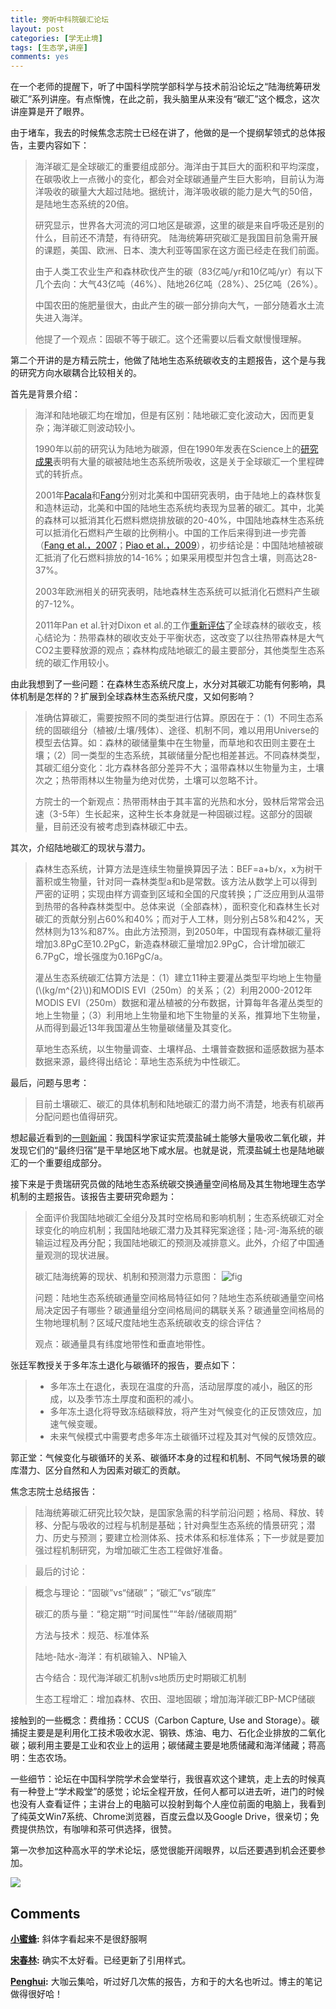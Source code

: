 ```yaml
---
title: 旁听中科院碳汇论坛
layout: post
categories: [学无止境]
tags: [生态学,讲座]
comments: yes
---
```


在一个老师的提醒下，听了中国科学院学部科学与技术前沿论坛之“陆海统筹研发碳汇”系列讲座。有点惭愧，在此之前，我头脑里从来没有“碳汇”这个概念，这次讲座算是开了眼界。 

由于堵车，我去的时候焦念志院士已经在讲了，他做的是一个提纲挈领式的总体报告，主要内容如下： 

> 海洋碳汇是全球碳汇的重要组成部分。海洋由于其巨大的面积和平均深度，在碳吸收上一点微小的变化，都会对全球碳通量产生巨大影响，目前认为海洋吸收的碳量大大超过陆地。据统计，海洋吸收碳的能力是大气的50倍，是陆地生态系统的20倍。 
> 
> 研究显示，世界各大河流的河口地区是碳源，这里的碳是来自呼吸还是别的什么，目前还不清楚，有待研究。 陆海统筹研究碳汇是我国目前急需开展的课题，美国、欧洲、日本、澳大利亚等国家在这方面已经走在我们前面。 
> 
> 由于人类工农业生产和森林砍伐产生的碳（83亿吨/yr和10亿吨/yr）有以下几个去向：大气43亿吨（46%）、陆地26亿吨（28%）、25亿吨（26%）。 
> 
> 中国农田的施肥量很大，由此产生的碳一部分排向大气，一部分随着水土流失进入海洋。 
> 
> 他提了一个观点：固碳不等于碳汇。这个还需要以后看文献慢慢理解。

第二个开讲的是方精云院士，他做了陆地生态系统碳收支的主题报告，这个是与我的研究方向水碳耦合比较相关的。 

首先是背景介绍： 

> 海洋和陆地碳汇均在增加，但是有区别：陆地碳汇变化波动大，因而更复杂；海洋碳汇则波动较小。 
> 
> 1990年以前的研究认为陆地为碳源，但在1990年发表在Science上的[研究成果](http://lgmacweb.env.uea.ac.uk/ajw/Geochemical_cycling/tans_et_al_1990.pdf)表明有大量的碳被陆地生态系统所吸收，这是关于全球碳汇一个里程碑式的转折点。 
> 
> 2001年[Pacala](http://www.fs.fed.us/ne/durham/4104/papers/pacala_others_2001.pdf)和[Fang](https://www.sciencemag.org/content/292/5525/2320.abstract)分别对北美和中国研究表明，由于陆地上的森林恢复和造林运动，北美和中国的陆地生态系统均表现为显著的碳汇。其中，北美的森林可以抵消其化石燃料燃烧排放碳的20-40%，中国陆地森林生态系统可以抵消化石燃料产生碳的比例稍小。中国的工作后来得到进一步完善（[Fang et al.，2007](http://www.ecology.pku.edu.cn/publications/fang/07/s8.pdf)；[Piao et al.，2009](http://www.nature.com/nature/journal/v458/n7241/full/nature07944.html)），初步结论是：中国陆地植被碳汇抵消了化石燃料排放的14-16%；如果采用模型并包含土壤，则高达28-37%。 
> 
> 2003年欧洲相关的研究表明，陆地森林生态系统可以抵消化石燃料产生碳的7-12%。 
> 
> 2011年Pan et al.针对Dixon et al.的工作[重新评估](http://www.globalcarbonproject.org/global/pdf/pep/Pan.etal.science.Forest_Sink.pdf)了全球森林的碳收支，核心结论为：热带森林的碳收支处于平衡状态，这改变了以往热带森林是大气CO2主要释放源的观点；森林构成陆地碳汇的最主要部分，其他类型生态系统的碳汇作用较小。

由此我想到了一些问题：在森林生态系统尺度上，水分对其碳汇功能有何影响，具体机制是怎样的？扩展到全球森林生态系统尺度，又如何影响？ 

> 准确估算碳汇，需要按照不同的类型进行估算。原因在于：（1）不同生态系统的固碳组分（植被/土壤/残体）、途径、机制不同，难以用用Universe的模型去估算。如：森林的碳储量集中在生物量，而草地和农田则主要在土壤；（2）同一类型的生态系统，其碳储量分配也相差甚远。不同森林类型，其碳汇组分变化：北方森林各部分差异不大；温带森林以生物量为主，土壤次之；热带雨林以生物量为绝对优势，土壤可以忽略不计。 
> 
> 方院士的一个新观点：热带雨林由于其丰富的光热和水分，毁林后常常会迅速（3-5年）生长起来，这种生长本身就是一种固碳过程。这部分的固碳量，目前还没有被考虑到森林碳汇中去。

其次，介绍陆地碳汇的现状与潜力。 

> 森林生态系统，计算方法是连续生物量换算因子法：BEF=a+b/x，x为树干蓄积或生物量，针对同一森林类型a和b是常数。该方法从数学上可以得到严密的证明；实现由样方调查到区域和全国的尺度转换；广泛应用到从温带到热带的各种森林类型中。总体来说（全部森林），面积变化和森林生长对碳汇的贡献分别占60%和40%；而对于人工林，则分别占58%和42%，天然林则为13%和87%。由此方法预测，到2050年，中国现有森林碳汇量将增加3.8PgC至10.2PgC，新造森林碳汇量增加2.9PgC，合计增加碳汇6.7PgC，增长强度为0.16PgC/a。 
> 
> 灌丛生态系统碳汇估算方法是：（1）建立11种主要灌丛类型平均地上生物量(\\(kg/m^{2}\\))和MODIS EVI（250m）的关系；（2）利用2000-2012年MODIS EVI（250m）数据和灌丛植被的分布数据，计算每年各灌丛类型的地上生物量；（3）利用地上生物量和地下生物量的关系，推算地下生物量，从而得到最近13年我国灌丛生物量碳储量及其变化。 
> 
> 草地生态系统，以生物量调查、土壤样品、土壤普查数据和遥感数据为基本数据来源，最终得出结论：草地生态系统为中性碳汇。

最后，问题与思考： 

> 目前土壤碳汇、碳汇的具体机制和陆地碳汇的潜力尚不清楚，地表有机碳再分配问题也值得研究。

想起最近看到的[一则新闻](http://news.xinhuanet.com/tech/2013-11/27/c_125766563.htm)：我国科学家证实荒漠盐碱土能够大量吸收二氧化碳，并发现它们的“最终归宿”是干旱地区地下咸水层。也就是说，荒漠盐碱土也是陆地碳汇的一个重要组成部分。 

接下来是于贵瑞研究员做的陆地生态系统碳交换通量空间格局及其生物地理生态学机制的主题报告。该报告主要研究命题为： 

> 全面评价我国陆地碳汇全组分及其时空格局和影响机制；生态系统碳汇对全球变化的响应机制；我国陆地碳汇潜力及其释宪案途径；陆-河-海系统的碳输运过程及再分配；我国陆地碳汇的预测及减排意义。此外，介绍了中国通量观测的现状进展。 
> 
> 碳汇陆海统筹的现状、机制和预测潜力示意图： ![fig](http://www.songchunlin.net/wp-content/uploads/2013/11/fig.jpg) 
> 
> 问题：陆地生态系统碳通量空间格局特征如何？陆地生态系统碳通量空间格局决定因子有哪些？碳通量组分空间格局间的耦联关系？碳通量空间格局的生物地理机制？区域尺度陆地生态系统碳收支的综合评估？ 
> 
> 观点：碳通量具有纬度地带性和垂直地带性。

张廷军教授关于多年冻土退化与碳循环的报告，要点如下： 

>   * 多年冻土在退化，表现在温度的升高，活动层厚度的减小，融区的形成，以及季节冻土厚度和面积的减小。
>   * 多年冻土退化将导致冻结碳释放，将产生对气候变化的正反馈效应，加速气候变暖。
>   * 未来气候模式中需要考虑多年冻土碳循环过程及其对气候的反馈效应。
>  

郭正堂：气候变化与碳循环的关系、碳循环本身的过程和机制、不同气候场景的碳库潜力、区分自然和人为因素对碳汇的贡献。

焦念志院士总结报告：

>陆海统筹碳汇研究比较欠缺，是国家急需的科学前沿问题；格局、释放、转移、分配与吸收的过程与机制是基础；针对典型生态系统的情景研究；潜力、历史与预测；要建立检测体系、技术体系和标准体系；下一步就是要加强过程机制研究，为增加碳汇生态工程做好准备。

>最后的讨论：

>概念与理论：“固碳”vs“储碳”；“碳汇”vs“碳库”
>
>碳汇的质与量：“稳定期”“时间属性”“年龄/储碳周期”
>
>方法与技术：规范、标准体系
>
>陆地-陆水-海洋：有机碳输入、NP输入
>
>古今结合：现代海洋碳汇机制vs地质历史时期碳汇机制
>
>生态工程增汇：增加森林、农田、湿地固碳；增加海洋碳汇BP-MCP储碳

接触到的一些概念：费维扬：CCUS（Carbon Capture, Use and Storage）。碳捕捉主要是是利用化工技术吸收水泥、钢铁、炼油、电力、石化企业排放的二氧化碳；碳利用主要是工业和农业上的运用；碳储藏主要是地质储藏和海洋储藏；蒋高明：生态农场。

一些细节：论坛在中国科学院学术会堂举行，我很喜欢这个建筑，走上去的时候真有一种登上“学术殿堂”的感觉；论坛全程开放，任何人都可以进去听，进门的时候也没有人查看证件；主讲台上的电脑可以投射到每个人座位前面的电脑上，我看到了纯英文Win7系统、Chrome浏览器，百度云盘以及Google Drive，很亲切；免费提供热饮，有咖啡和茶可供选择，很赞。

第一次参加这种高水平的学术论坛，感觉很能开阔眼界，以后还要遇到机会还要参加。

![](http://blogdata.qiniudn.com/Chinese%20Academy%20of%20Sciences%20Xueshu%20Auditorium.jpg)

## Comments

**[小蜜蜂](#43 "2013-11-30 15:21:00"):** 斜体字看起来不是很舒服啊

**[宋春林](#44 "2013-11-30 22:56:00"):** 确实不太好看。已经更新了引用样式。

**[Penghui](#86931 "2016-05-17 20:06:55"):** 大咖云集哈，听过好几次焦的报告，方和于的大名也听过。博主的笔记做得很好哈！

